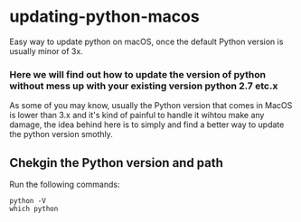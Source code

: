 # updating-python-macos
Easy way to update python on macOS, once the default Python version is usually minor of 3x.

### Here we will find out how to update the version of python without mess up with your existing version python 2.7 etc.x

As some of you may know, usually the Python version that comes in MacOS is lower than 3.x and it's kind of painful to handle it wihtou make any damage, the idea behind here is to simply and find a better way to update the python version smothly.


## Chekgin the Python version and path

Run the following commands:
```
python -V
which python

```
